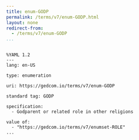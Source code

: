```yaml
---
title: enum-GODP
permalink: /terms/v7/enum-GODP.html
layout: none
redirect-from:
  - /terms/v7/enum-GODP
...
```


```

%YAML 1.2
---
lang: en-US

type: enumeration

uri: https://gedcom.io/terms/v7/enum-GODP

standard tag: GODP

specification:
  - Godparent or related role in other religions

value of:
  - "https://gedcom.io/terms/v7/enumset-ROLE"
...

```

